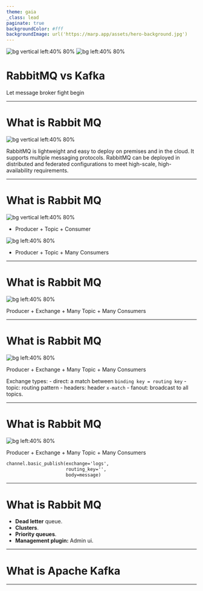 ```yaml
---
theme: gaia
_class: lead
paginate: true
backgroundColor: #fff
backgroundImage: url('https://marp.app/assets/hero-background.jpg')
---
```


![bg vertical left:40% 80%](./img/rabbitmq.png) 
![bg left:40% 80%](./img/kafka.png)

# **RabbitMQ vs Kafka**

Let message broker fight begin


---

# What is Rabbit MQ

![bg vertical left:40% 80%](./img/rabbitmq.png) 

RabbitMQ is lightweight and easy to deploy on premises and in the cloud. It supports multiple messaging protocols. RabbitMQ can be deployed in distributed and federated configurations to meet high-scale, high-availability requirements.

---

# What is Rabbit MQ

![bg vertical left:40% 80%](./img/rabbitmq.01.png) 

- Producer + Topic + Consumer

![bg left:40% 80%](./img/rabbitmq.02.png) 

- Producer + Topic + Many Consumers

---

# What is Rabbit MQ

![bg left:40% 80%](./img/rabbitmq.03.png) 

Producer + Exchange + Many Topic + Many Consumers


---

# What is Rabbit MQ

![bg left:40% 80%](./img/rabbitmq.04.png) 

Producer + Exchange + Many Topic + Many Consumers

Exchange types:
    - direct: a match between `binding key = routing key`
    - topic: routing pattern
    - headers: header `x-match` 
    - fanout: broadcast to all topics.

---

# What is Rabbit MQ

![bg left:40% 80%](./img/rabbitmq.05.png) 

Producer + Exchange + Many Topic + Many Consumers

```markdown
channel.basic_publish(exchange='logs',
                      routing_key='',
                      body=message)
```
---

# What is Rabbit MQ

- **Dead letter** queue.
- **Clusters**.
- **Priority queues**.
- **Management plugin:** Admin ui.

---

# What is Apache Kafka



---